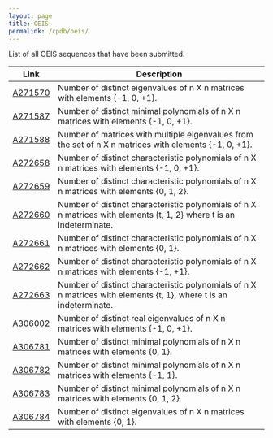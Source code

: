 ```yaml
---
layout: page
title: OEIS
permalink: /cpdb/oeis/
---
```


List of all OEIS sequences that have been submitted.

| Link | Description |
| --- | --- |
| [A271570](https://oeis.org/A271570) | Number of distinct eigenvalues of n X n matrices with elements {-1, 0, +1}. |
| [A271587](https://oeis.org/A271587) |	Number of distinct minimal polynomials of n X n matrices with elements {-1, 0, +1}. |
| [A271588](https://oeis.org/A271588) | Number of matrices with multiple eigenvalues from the set of n X n matrices with elements {-1, 0, +1}. |
| [A272658](https://oeis.org/A272658) | Number of distinct characteristic polynomials of n X n matrices with elements {-1, 0, +1}. |
| [A272659](https://oeis.org/A272659) | Number of distinct characteristic polynomials of n X n matrices with elements {0, 1, 2}. |
| [A272660](https://oeis.org/A272660) | Number of distinct characteristic polynomials of n X n matrices with elements {t, 1, 2} where t is an indeterminate. |
| [A272661](https://oeis.org/A272661) | Number of distinct characteristic polynomials of n X n matrices with elements {0, 1}. |
| [A272662](https://oeis.org/A272662) |	Number of distinct characteristic polynomials of n X n matrices with elements {-1, +1}. |
| [A272663](https://oeis.org/A272663) | Number of distinct characteristic polynomials of n X n matrices with elements {t, 1}, where t is an indeterminate. |
| [A306002](https://oeis.org/A306002) | Number of distinct real eigenvalues of n X n matrices with elements {-1, 0, +1}. |
| [A306781](https://oeis.org/A306781) | Number of distinct minimal polynomials of n X n matrices with elements {0, 1}. |
| [A306782](https://oeis.org/A306782) | Number of distinct minimal polynomials of n X n matrices with elements {-1, 1}. |
| [A306783](https://oeis.org/A306783) | Number of distinct minimal polynomials of n X n matrices with elements {0, 1, 2}. |
| [A306784](https://oeis.org/A306784) | Number of distinct eigenvalues of n X n matrices with elements {0, 1}. |
